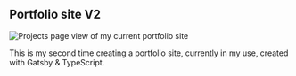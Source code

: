 
## Portfolio site V2

![Projects page view of my current portfolio site](https://i.gyazo.com/4981d01b4457c9c967900885a553d4cb.jpg)

This is my second time creating a portfolio site, currently in my use, created with Gatsby & TypeScript.
